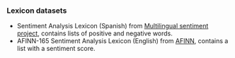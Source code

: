 ### Lexicon datasets 

- Sentiment Analysis Lexicon (Spanish) from [Multilingual sentiment project](https://sites.google.com/site/datascienceslab/projects/multilingualsentiment), contains lists of positive and negative words. 
- AFINN-165 Sentiment Analysis Lexicon (English) from [AFINN](https://github.com/fnielsen/afinn), contains a list with a sentiment score.

